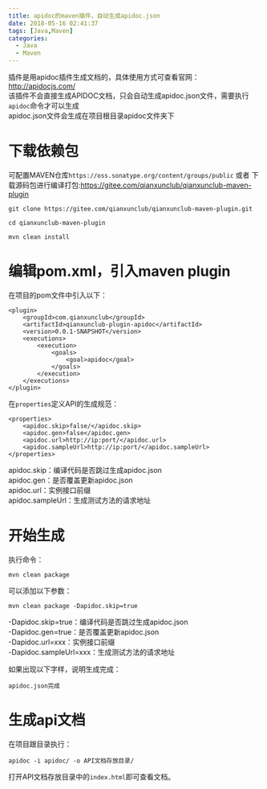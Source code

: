 ```yaml
---
title: apidoc的maven插件，自动生成apidoc.json
date: 2018-05-16 02:41:37
tags: [Java,Maven]
categories: 
  - Java
  - Maven
---
```



插件是用apidoc插件生成文档的，具体使用方式可查看官网：http://apidocjs.com/  
该插件不会直接生成APIDOC文档，只会自动生成apidoc.json文件，需要执行`apidoc`命令才可以生成  
apidoc.json文件会生成在项目根目录apidoc文件夹下
<!--more-->
# 下载依赖包
可配置MAVEN仓库`https://oss.sonatype.org/content/groups/public`
或者
下载源码包进行编译打包:https://gitee.com/qianxunclub/qianxunclub-maven-plugin
```
git clone https://gitee.com/qianxunclub/qianxunclub-maven-plugin.git
```
```
cd qianxunclub-maven-plugin
```
```
mvn clean install
```


# 编辑pom.xml，引入maven plugin
在项目的pom文件中引入以下：
```
<plugin>
	<groupId>com.qianxunclub</groupId>
	<artifactId>qianxunclub-plugin-apidoc</artifactId>
	<version>0.0.1-SNAPSHOT</version>
	<executions>
		<execution>
			<goals>
				<goal>apidoc</goal>
			</goals>
		</execution>
	</executions>
</plugin>
```

在`properties`定义API的生成规范：
```
<properties>
	<apidoc.skip>false/</apidoc.skip>
	<apidoc.gen>false</apidoc.gen>
	<apidoc.url>http://ip:port/</apidoc.url>
	<apidoc.sampleUrl>http://ip:port/</apidoc.sampleUrl>
</properties>
```
apidoc.skip：编译代码是否跳过生成apidoc.json  
apidoc.gen：是否覆盖更新apidoc.json  
apidoc.url：实例接口前缀  
apidoc.sampleUrl：生成测试方法的请求地址  

# 开始生成
执行命令：
```
mvn clean package
```
可以添加以下参数：
```
mvn clean package -Dapidoc.skip=true
```

-Dapidoc.skip=true：编译代码是否跳过生成apidoc.json  
-Dapidoc.gen=true：是否覆盖更新apidoc.json  
-Dapidoc.url=xxx：实例接口前缀  
-Dapidoc.sampleUrl=xxx：生成测试方法的请求地址  

如果出现以下字样，说明生成完成：
```
apidoc.json完成
```

# 生成api文档
在项目跟目录执行：
```
apidoc -i apidoc/ -o API文档存放目录/
```

打开API文档存放目录中的`index.html`即可查看文档。